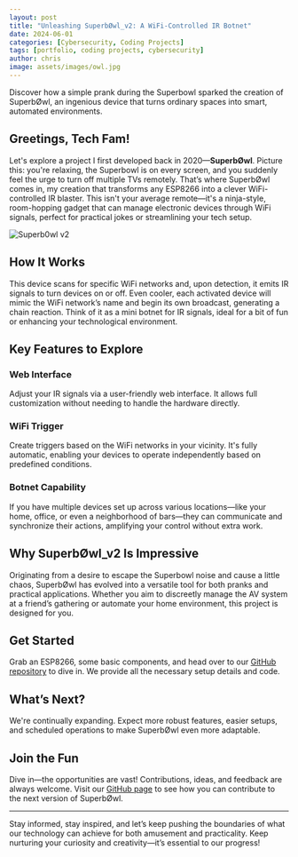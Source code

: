 ```yaml
---
layout: post
title: "Unleashing SuperbØwl_v2: A WiFi-Controlled IR Botnet"
date: 2024-06-01
categories: [Cybersecurity, Coding Projects]
tags: [portfolio, coding projects, cybersecurity]
author: chris
image: assets/images/owl.jpg
---
```


Discover how a simple prank during the Superbowl sparked the creation of SuperbØwl, an ingenious device that turns ordinary spaces into smart, automated environments.

## Greetings, Tech Fam!

Let's explore a project I first developed back in 2020—**SuperbØwl**. Picture this: you're relaxing, the Superbowl is on every screen, and you suddenly feel the urge to turn off multiple TVs remotely. That’s where SuperbØwl comes in, my creation that transforms any ESP8266 into a clever WiFi-controlled IR blaster. This isn't your average remote—it's a ninja-style, room-hopping gadget that can manage electronic devices through WiFi signals, perfect for practical jokes or streamlining your tech setup.

![Superb0wl v2](https://github.com/ECTO-1A/SuperbOwl/assets/112792126/cce06009-27d2-444e-85f1-74ca5c52370e)

## How It Works

This device scans for specific WiFi networks and, upon detection, it emits IR signals to turn devices on or off. Even cooler, each activated device will mimic the WiFi network’s name and begin its own broadcast, generating a chain reaction. Think of it as a mini botnet for IR signals, ideal for a bit of fun or enhancing your technological environment.

## Key Features to Explore

### Web Interface
Adjust your IR signals via a user-friendly web interface. It allows full customization without needing to handle the hardware directly.

### WiFi Trigger
Create triggers based on the WiFi networks in your vicinity. It's fully automatic, enabling your devices to operate independently based on predefined conditions.

### Botnet Capability
If you have multiple devices set up across various locations—like your home, office, or even a neighborhood of bars—they can communicate and synchronize their actions, amplifying your control without extra work.

## Why SuperbØwl_v2 Is Impressive

Originating from a desire to escape the Superbowl noise and cause a little chaos, SuperbØwl has evolved into a versatile tool for both pranks and practical applications. Whether you aim to discreetly manage the AV system at a friend’s gathering or automate your home environment, this project is designed for you.

## Get Started

Grab an ESP8266, some basic components, and head over to our [GitHub repository](https://github.com/ECTO-1A/Superb_0wl_v2) to dive in. We provide all the necessary setup details and code.

## What’s Next?

We're continually expanding. Expect more robust features, easier setups, and scheduled operations to make SuperbØwl even more adaptable.

## Join the Fun

Dive in—the opportunities are vast! Contributions, ideas, and feedback are always welcome. Visit our [GitHub page](https://github.com/ECTO-1A/Superb0wl_v2) to see how you can contribute to the next version of SuperbØwl.

---

Stay informed, stay inspired, and let’s keep pushing the boundaries of what our technology can achieve for both amusement and practicality. Keep nurturing your curiosity and creativity—it’s essential to our progress!